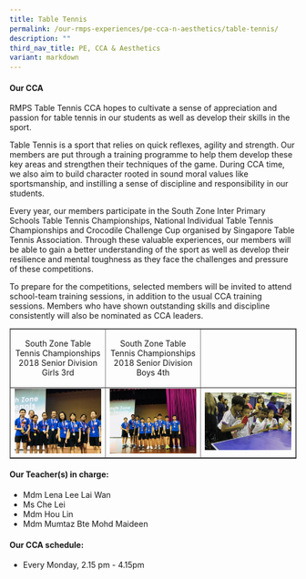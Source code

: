 ```yaml
---
title: Table Tennis
permalink: /our-rmps-experiences/pe-cca-n-aesthetics/table-tennis/
description: ""
third_nav_title: PE, CCA & Aesthetics
variant: markdown
---
```

<h4><strong>Our CCA</strong></h4>
<p>RMPS Table Tennis CCA hopes to cultivate a sense of appreciation and passion for table tennis in our students as well as develop their skills in the sport.</p>
<p>Table Tennis is a sport that relies on quick reflexes, agility and strength. Our members are put through a training programme to help them develop these key areas and strengthen their techniques of the game. During CCA time, we also aim to build character rooted in sound moral values like sportsmanship, and instilling a sense of discipline and responsibility in our students.</p>
<p>Every year, our members participate in the South Zone Inter Primary Schools Table Tennis Championships, National Individual Table Tennis Championships and Crocodile Challenge Cup organised by Singapore Table Tennis Association. Through these valuable experiences, our members will be able to gain a better understanding of the sport as well as develop their resilience and mental toughness as they face the challenges and pressure of these competitions.</p>
<p>To prepare for the competitions, selected members will be invited to attend school-team training sessions, in addition to the usual CCA training sessions. Members who have shown outstanding skills and discipline consistently will also be nominated as CCA leaders.</p>
<table style="border-collapse: collapse; width: 100%;" border="1">
<tbody>
<tr>
<td style="width: 33.3333%; text-align: center;">
<p>South Zone Table Tennis Championships 2018 Senior Division Girls 3rd</p>
</td>
<td style="width: 33.3333%; text-align: center;">
<p>South Zone Table Tennis Championships 2018 Senior Division Boys 4th</p>
</td>
<td style="width: 33.3333%;">&nbsp;</td>
</tr>
<tr>
<td style="width: 33.3333%;"><img src="/images/tt1.jpg"></td>
<td style="width: 33.3333%;"><img src="/images/tt2.jpg"></td>
<td style="width: 33.3333%;"><img src="/images/tt3.jpg"></td>
</tr>
</tbody>
</table>
<h4><strong>Our Teacher(s) in charge:</strong></h4>
<ul>
<li>Mdm Lena Lee Lai Wan</li>
<li>Ms Che Lei</li>
<li>Mdm Hou Lin</li>
<li>Mdm Mumtaz Bte Mohd Maideen</li>
</ul>
<h4><strong>Our CCA schedule:</strong></h4>
<ul>
<li>Every Monday, 2.15 pm - 4.15pm</li>
</ul>